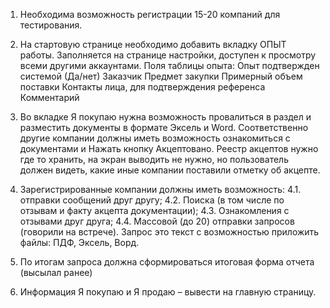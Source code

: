 1.	Необходима возможность регистрации 15-20 компаний для тестирования.
2.	На стартовую странице необходимо добавить вкладку ОПЫТ работы. Заполняется на странице настройки, доступен к просмотру всеми другими аккаунтами. Поля таблицы опыта: 
Опыт подтвержден системой (Да/нет)	Заказчик	Предмет закупки	Примерный объем поставки	Контакты лица, для подтверждения референса	Комментарий

3.	Во вкладке Я покупаю нужна возможность провалиться в раздел и разместить документы в формате Эксель и Word. Соответственно другие компании должны иметь возможность ознакомиться с документами и Нажать кнопку Акцептовано. Реестр акцептов нужно где то хранить, на экран выводить не нужно, но пользователь должен видеть, какие иные компании поставили отметку об акцепте.
4.	Зарегистрированные компании должны иметь возможность:
4.1.	 отправки сообщений друг другу;
4.2.	 Поиска (в том числе по отзывам и факту акцепта документации);
4.3.	 Ознакомления с отзывами друг друга;
4.4.	 Массовой (до 20)  отправки запросов (говорили на встрече). Запрос это текст с возможностью приложить файлы: ПДФ, Эксель, Ворд.
5.	По итогам запроса должна сформироваться итоговая форма отчета (высылал ранее)
6.	Информация Я покупаю и Я продаю – вывести на главную страницу.